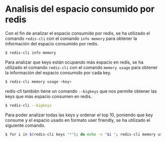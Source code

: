 # Analisis del espacio consumido por redis

Con el fin de analizar el espacio consumido por redis, se ha utilizado el comando `redis-cli` con el comando `info memory` para obtener la información del espacio consumido por redis.
```bash
$ redis-cli info memory
```

Para analizar que keys están ocupando más espacio en redis, se ha utilizado el comando `redis-cli` con el comando `memory usage` para obtener la información del espacio consumido por cada key.
```bash
$ redis-cli memory usage <key>
```

redis-cli también tiene un comando `--bigkeys` que nos permite obtener las keys que más espacio consumen en redis.
```bash
$ redis-cli --bigkeys
```

Para poder analizar todas las keys y ordenar el top 10, poniendo que key consume y el espacio usado en formato user friendly, se ha utilizado el siguiente comando.
```bash
$ for i in $(redis-cli keys "*"); do echo -n "$i "; redis-cli memory usage $i; done | sort -k2 -n | tail -n 10 | awk '{print $1, $2/1024/1024 "MB"}'
```
